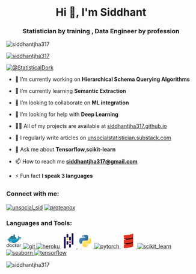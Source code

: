 <h1 align="center">Hi 👋, I'm Siddhant</h1>
<h3 align="center">Statistician by training , Data Engineer by profession</h3>

<p align="left"> <img src="https://komarev.com/ghpvc/?username=siddhantjha317&label=Profile%20views&color=0e75b6&style=flat" alt="siddhantjha317" /> </p>

<p align="left"> <a href="https://github.com/ryo-ma/github-profile-trophy"><img src="https://github-profile-trophy.vercel.app/?username=siddhantjha317" alt="siddhantjha317" /></a> </p>

<p align="left"> <a href="https://twitter.com/StatisticalDork" target="blank"><img src="https://img.shields.io/twitter/follow/StatisticalDork?logo=twitter&style=for-the-badge" alt="@StatisticalDork" /></a> </p>

- 🔭 I’m currently working on **Hierarchical Schema Querying Algorithms**

- 🌱 I’m currently learning **Semantic Extraction**

- 👯 I’m looking to collaborate on **ML integration**

- 🤝 I’m looking for help with **Deep Learning**

- 👨‍💻 All of my projects are available at [siddhantjha317.github.io](https://siddhantjha317.github.io)

- 📝 I regularly write articles on [unsocialstatistician.substack.com](https://unsocialstatistician.substack.com)

- 💬 Ask me about **Tensorflow,scikit-learn**

- 📫 How to reach me **siddhantjha317@gmail.com**

- ⚡ Fun fact **I speak 3 languages**

<h3 align="left">Connect with me:</h3>
<p align="left">
<a href="https://twitter.com/StatisticalDork" target="blank"><img align="center" src="https://raw.githubusercontent.com/rahuldkjain/github-profile-readme-generator/master/src/images/icons/Social/twitter.svg" alt="unsocial_sid" height="30" width="40" /></a>
<a href="https://kaggle.com/proteanox" target="blank"><img align="center" src="https://raw.githubusercontent.com/rahuldkjain/github-profile-readme-generator/master/src/images/icons/Social/kaggle.svg" alt="proteanox" height="30" width="40" /></a>
</p>

<h3 align="left">Languages and Tools:</h3>
<p align="left"> <a href="https://www.docker.com/" target="_blank" rel="noreferrer"> <img src="https://raw.githubusercontent.com/devicons/devicon/master/icons/docker/docker-original-wordmark.svg" alt="docker" width="40" height="40"/> </a> <a href="https://git-scm.com/" target="_blank" rel="noreferrer"> <img src="https://www.vectorlogo.zone/logos/git-scm/git-scm-icon.svg" alt="git" width="40" height="40"/> </a> <a href="https://heroku.com" target="_blank" rel="noreferrer"> <img src="https://www.vectorlogo.zone/logos/heroku/heroku-icon.svg" alt="heroku" width="40" height="40"/> </a> <a href="https://pandas.pydata.org/" target="_blank" rel="noreferrer"> <img src="https://raw.githubusercontent.com/devicons/devicon/2ae2a900d2f041da66e950e4d48052658d850630/icons/pandas/pandas-original.svg" alt="pandas" width="40" height="40"/> </a> <a href="https://www.python.org" target="_blank" rel="noreferrer"> <img src="https://raw.githubusercontent.com/devicons/devicon/master/icons/python/python-original.svg" alt="python" width="40" height="40"/> </a> <a href="https://pytorch.org/" target="_blank" rel="noreferrer"> <img src="https://www.vectorlogo.zone/logos/pytorch/pytorch-icon.svg" alt="pytorch" width="40" height="40"/> </a> <a href="https://www.scala-lang.org" target="_blank" rel="noreferrer"> <img src="https://raw.githubusercontent.com/devicons/devicon/master/icons/scala/scala-original.svg" alt="scala" width="40" height="40"/> </a> <a href="https://scikit-learn.org/" target="_blank" rel="noreferrer"> <img src="https://upload.wikimedia.org/wikipedia/commons/0/05/Scikit_learn_logo_small.svg" alt="scikit_learn" width="40" height="40"/> </a> <a href="https://seaborn.pydata.org/" target="_blank" rel="noreferrer"> <img src="https://seaborn.pydata.org/_images/logo-mark-lightbg.svg" alt="seaborn" width="40" height="40"/> </a> <a href="https://www.tensorflow.org" target="_blank" rel="noreferrer"> <img src="https://www.vectorlogo.zone/logos/tensorflow/tensorflow-icon.svg" alt="tensorflow" width="40" height="40"/> </a> </p>

<p><img align="center" src="https://github-readme-stats.vercel.app/api/top-langs?username=siddhantjha317&show_icons=true&locale=en&layout=compact" alt="siddhantjha317" /></p>
